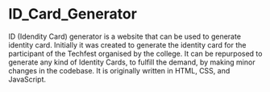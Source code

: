 # ID_Card_Generator
ID (Idendity Card) generator is a website that can be used to generate identity card.
Initially it was created to generate the identity card for the participant of the Techfest organised by the college.
It can be repurposed to generate any kind of Identity Cards, to fulfill the demand, by making minor changes in the codebase.
It is originally written in HTML, CSS, and JavaScript.
